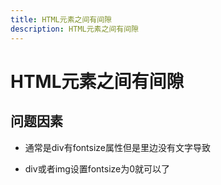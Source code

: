 ```yaml
---
title: HTML元素之间有间隙
description: HTML元素之间有间隙
---
```


# HTML元素之间有间隙

## 问题因素

* 通常是div有fontsize属性但是里边没有文字导致

* div或者img设置fontsize为0就可以了
